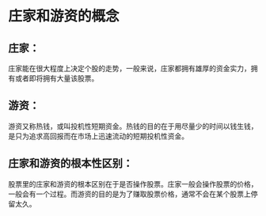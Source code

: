 # 庄家和游资的概念

## 庄家：

庄家能在很大程度上决定个股的走势，一般来说，庄家都拥有雄厚的资金实力，拥有或者即将拥有大量该股票。

## 游资：

游资又称热钱，或叫投机性短期资金。热钱的目的在于用尽量少的时间以钱生钱，是只为追求高回报而在市场上迅速流动的短期投机性资金。

## 庄家和游资的根本性区别：

股票里的庄家和游资的根本区别在于是否操作股票。庄家一般会操作股票的价格，一般会有一个过程。而游资的目的是为了赚取股票价格，通常不会在某个股票上停留太久。
